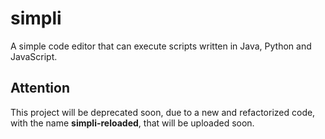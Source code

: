 # simpli
A simple code editor that can execute scripts written in Java, Python and JavaScript.

## Attention
This project will be deprecated soon, due to a new and refactorized code, with the name **simpli-reloaded**, that will be uploaded soon.
